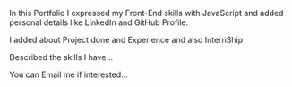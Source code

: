 In this Portfolio I expressed my Front-End skills with JavaScript and added personal details like LinkedIn and GitHub Profile.

I added about Project done and Experience and also InternShip

Described the skills I have...

You can Email me if interested...
